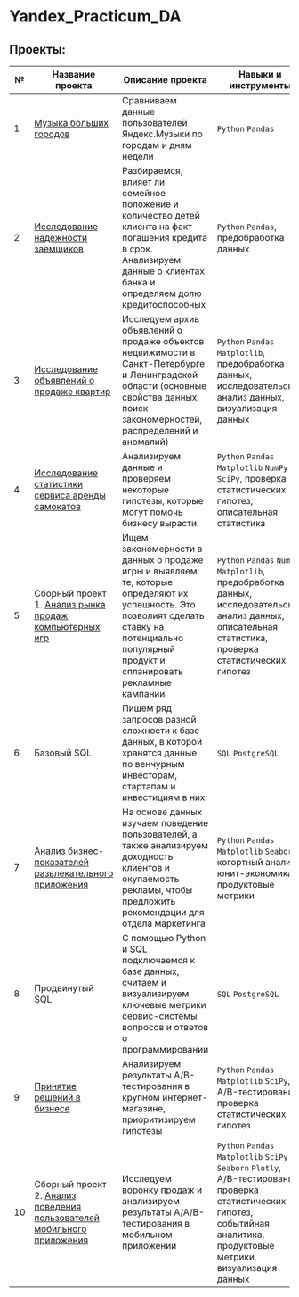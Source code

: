 # Yandex_Practicum_DA

## Проекты:
| №| Название проекта | Описание проекта                                                    | Навыки и инструменты           |  
|-----------|-------------------|------------------------------------------------------------------|-----------------------------------|
|1              |[Музыка больших городов](https://github.com/Wizic1994/Yandex_Practicum_DA/blob/main/basic_python.ipynb)|Сравниваем данные пользователей Яндекс.Музыки по городам и дням недели|`Python` `Pandas`|
|2              |[Исследование надежности заемщиков](https://github.com/Wizic1994/Yandex_Practicum_DA/blob/main/project_credit_scoring_02.ipynb)|Разбираемся, влияет ли семейное положение и количество детей клиента на факт погашения кредита в срок. Анализируем данные о клиентах банка и определяем долю кредитоспособных|`Python` `Pandas`, предобработка данных|
|3              |[Исследование объявлений о продаже квартир](https://github.com/Wizic1994/Yandex_Practicum_DA/blob/main/project_real_estate_03.ipynb)|Исследуем архив объявлений о продаже объектов недвижимости в Санкт-Петербурге и Ленинградской области (основные свойства данных, поиск закономерностей, распределений и аномалий)|`Python` `Pandas` `Matplotlib`, предобработка данных, исследовательский анализ данных, визуализация данных|
|4              |[Исследование статистики сервиса аренды самокатов](https://github.com/Wizic1994/Yandex_Practicum_DA/blob/main/project_kick_scooter_sharing_04.ipynb)|Анализируем данные и проверяем некоторые гипотезы, которые могут помочь бизнесу вырасти.| `Python` `Pandas` `Matplotlib` `NumPy` `SciPy`, проверка статистических гипотез, описательная статистика|
|5              |Сборный проект 1. [Анализ рынка продаж компьютерных игр](https://github.com/Wizic1994/Yandex_Practicum_DA/blob/main/project_game_store_05.ipynb)|Ищем закономерности в данных о продаже игры и выявляем те, которые определяют их успешность. Это позволият сделать ставку на потенциально популярный продукт и спланировать рекламные кампании|`Python` `Pandas` `NumPy` `Matplotlib`, предобработка данных,  исследовательский анализ данных, описательная статистика, проверка статистических гипотез|
|6              |Базовый SQL|Пишем ряд запросов разной сложности к базе данных, в которой хранятся данные по венчурным инвесторам, стартапам и инвестициям в них|`SQL` `PostgreSQL`|
|7              |[Анализ бизнес-показателей развлекательного приложения](https://github.com/Wizic1994/Yandex_Practicum_DA/blob/main/project_buisness_indicators_06.ipynb)|На основе данных изучаем поведение пользователей, а также анализируем доходность клиентов и окупаемость рекламы, чтобы предложить рекомендации для отдела маркетинга|`Python` `Pandas` `Matplotlib` `Seaborn`, когортный анализ, юнит-экономика, продуктовые метрики|
|8              |Продвинутый SQL|С помощью Python и SQL подключаемся к базе данных, считаем и визуализируем ключевые метрики сервис-системы вопросов и ответов о программировании|`SQL` `PostgreSQL`|
|9              |[Принятие решений в бизнесе](https://github.com/Wizic1994/Yandex_Practicum_DA/blob/main/project_internet_store_AB%20test_07.ipynb)|Анализируем результаты A/B-тестирования в крупном интернет-магазине, приоритизируем гипотезы|`Python` `Pandas` `Matplotlib` `SciPy`, A/B-тестирование, проверка статистических гипотез|
|10             |Сборный проект 2. [Анализ поведения пользователей мобильного приложения]()|Исследуем воронку продаж и анализируем результаты A/A/B-тестирования в мобильном приложении|`Python` `Pandas` `Matplotlib` `SciPy` `Seaborn` `Plotly`, A/B-тестирование, проверка статистических гипотез, событийная аналитика, продуктовые метрики, визуализация данных|
